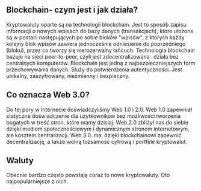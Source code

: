 ## Blockchain- czym jest i jak działa?

Kryptowaluty oparte są na technologii blockchain. Jest to sposób zapisu informacji o nowych wpisach do bazy danych (transakcjach), które ułożone są w postaci następujących po sobie bloków "wpisów", z których każdy kolejny blok wpisów zawiera jednocześnie odniesienie do poprzedniego (bloku), przez co tworzy się nierozerwalny łańcuch. Technologia blockchain bazuje na sieci peer-to-peer, czyli jest zdecentralizowana- działa bez centralnych komputerów. Blockchain jest jedną z najbezpieczniejszych form przechowywania danych. Służy do potwierdzenia autentyczności. Jest unikalny, zaszyfrowany, niezmienny i bezpieczny. 

## Co oznacza Web 3.0?

Do tej pory w Internecie doświadczyliśmy Web 1.0 i 2.0. Web 1.0 zapewniał statyczne doświadczenie dla użytkowników bez możliwości tworzenia bogatych w treść stron, które mamy dzisiaj. Web 2.0 zbliżył nas do siebie dzięki mediom społecznościowym i dynamicznym stronom internetowym, ale kosztem centralizacji. Web 3.0. ma, dzięki blockchainowi zapewnić decentralizację, a także wolną tożsamość cyfrową i portfele kryptowalut.

## Waluty

Obecnie bardzo często powstają coraz to nowe kryptowaluty. Oto najpopularniejsze z nich:
